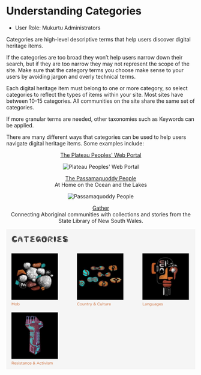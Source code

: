 # Understanding Categories

- User Role: Mukurtu Administrators

Categories are high-level descriptive terms that help users discover digital heritage items.

If the categories are too broad they won’t help users narrow down their search, but if they are too narrow they may not represent the scope of the site. Make sure that the category terms you choose make sense to your users by avoiding jargon and overly technical terms.

Each digital heritage item must belong to one or more category, so select categories to reflect the types of items within your site. Most sites have between 10-15 categories. All communities on the site share the same set of categories.

If more granular terms are needed, other taxonomies such as Keywords can be applied.

There are many different ways that categories can be used to help users navigate digital heritage items. Some examples include:

<center> 

[The Plateau Peoples' Web Portal](https://plateauportal.libraries.wsu.edu/) 

![Plateau Peoples' Web Portal](../embeds/Browse-by-Category-Plateau-Peoples-Web-Portal.png)

[The Passamaquoddy People](https://passamaquoddypeople.com/) 
<br>At Home on the Ocean and the Lakes</br>

![Passamaquoddy People](../embeds/CATEGORIES-Passamaquoddy-People.png)

[Gather](https://gather.sl.nsw.gov.au/) 
<br>Connecting Aboriginal communities with collections and stories from the State Library of New South Wales.</br>

![Gather](../embeds/CATEGORIES-Gather.png)

</center>
